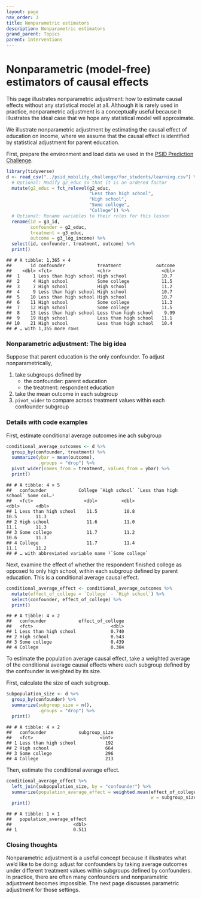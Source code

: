```yaml
---
layout: page
nav_order: 3
title: Nonparametric estimators
description: Nonparametric estimators
grand_parent: Topics
parent: Interventions
---
```


# Nonparametric (model-free) estimators of causal effects


This page illustrates nonparametric adjustment: how to estimate causal
effects without any statistical model at all. Although it is rarely used
in practice, nonparametric adjustment is a conceptually useful because
it illustrates the ideal case that we hope any statistical model will
approximate.

We illustrate nonparametric adjustment by estimating the causal effect
of education on income, where we assume that the causal effect is
identified by statistical adjustment for parent education.

First, prepare the environment and load data we used in the [PSID
Prediction
Challenge](https://www.openicpsr.org/openicpsr/project/185941).

``` r
library(tidyverse)
d <- read_csv("../psid_mobility_challenge/for_students/learning.csv") %>%
  # Optional: Modify g2_educ so that it is an ordered factor
  mutate(g2_educ = fct_relevel(g2_educ, 
                               "Less than high school",
                               "High school",
                               "Some college",
                               "College")) %>%
  # Optional: Rename variables to their roles for this lesson
  rename(id = g3_id,
         confounder = g2_educ,
         treatment = g3_educ,
         outcome = g3_log_income) %>%
  select(id, confounder, treatment, outcome) %>%
  print()
```

    ## # A tibble: 1,365 × 4
    ##       id confounder            treatment             outcome
    ##    <dbl> <fct>                 <chr>                   <dbl>
    ##  1     1 Less than high school High school             10.7 
    ##  2     4 High school           Some college            11.5 
    ##  3     7 High school           High school             11.2 
    ##  4     9 Less than high school High school             10.7 
    ##  5    10 Less than high school High school             10.7 
    ##  6    11 High school           Some college            11.3 
    ##  7    12 High school           Some college            11.5 
    ##  8    13 Less than high school Less than high school    9.99
    ##  9    19 High school           Less than high school   11.1 
    ## 10    21 High school           Less than high school   10.4 
    ## # … with 1,355 more rows

### Nonparametric adjustment: The big idea

Suppose that parent education is the only confounder. To adjust
nonparametrically,

1.  take subgroups defined by
    - the confounder: parent education
    - the treatment: respondent education
2.  take the mean outcome in each subgroup
3.  `pivot_wider` to compare across treatment values within each
    confounder subgroup

### Details with code examples

First, estimate conditional average outcomes ine ach subgroup

``` r
conditional_average_outcomes <- d %>%
  group_by(confounder, treatment) %>%
  summarize(ybar = mean(outcome),
            .groups = "drop") %>%
  pivot_wider(names_from = treatment, values_from = ybar) %>%
  print()
```

    ## # A tibble: 4 × 5
    ##   confounder            College `High school` `Less than high school` Some col…¹
    ##   <fct>                   <dbl>         <dbl>                   <dbl>      <dbl>
    ## 1 Less than high school    11.5          10.8                    10.5       11.3
    ## 2 High school              11.6          11.0                    11.1       11.3
    ## 3 Some college             11.7          11.2                    10.6       11.3
    ## 4 College                  11.7          11.4                    11.1       11.2
    ## # … with abbreviated variable name ¹​`Some college`

Next, examine the effect of whether the respondent finished college as
opposed to only high school, within each subgroup defined by parent
education. This is a conditional average causal effect.

``` r
conditional_average_effect <- conditional_average_outcomes %>%
  mutate(effect_of_college = `College` - `High school`) %>%
  select(confounder, effect_of_college) %>%
  print()
```

    ## # A tibble: 4 × 2
    ##   confounder            effect_of_college
    ##   <fct>                             <dbl>
    ## 1 Less than high school             0.740
    ## 2 High school                       0.543
    ## 3 Some college                      0.439
    ## 4 College                           0.304

To estimate the population average causal effect, take a weighted
average of the conditional average causal effects where each subgroup
defined by the confounder is weighted by its size.

First, calculate the size of each subgroup.

``` r
subpopulation_size <- d %>%
  group_by(confounder) %>%
  summarize(subgroup_size = n(),
            .groups = "drop") %>%
  print()
```

    ## # A tibble: 4 × 2
    ##   confounder            subgroup_size
    ##   <fct>                         <int>
    ## 1 Less than high school           192
    ## 2 High school                     664
    ## 3 Some college                    296
    ## 4 College                         213

Then, estimate the conditional average effect.

``` r
conditional_average_effect %>%
  left_join(subpopulation_size, by = "confounder") %>%
  summarize(population_average_effect = weighted.mean(effect_of_college, 
                                                      w = subgroup_size)) %>%
  print()
```

    ## # A tibble: 1 × 1
    ##   population_average_effect
    ##                       <dbl>
    ## 1                     0.511

### Closing thoughts

Nonparametric adjustment is a useful concept because it illustrates what
we’d like to be doing: adjust for confounders by taking average outcomes
under different treatment values within subgroups defined by
confounders. In practice, there are often many confounders and
nonparametric adjustment becomes impossible. The next page discusses
parametric adjustment for those settings.
